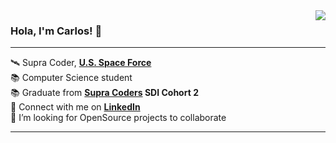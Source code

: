 <img align="right" src="https://komarev.com/ghpvc/?username=gncarlos&color=yellow" />

### Hola, I'm Carlos! 👋
---

🛰 Supra Coder, **[U.S. Space Force][USSF]** <br/>
📚 Computer Science student <br/>
📚 Graduate from **[Supra Coders][supracoder] SDI Cohort 2** <br/>
💬 Connect with me on **[LinkedIn][linkedIn]** <br/>
👯 I’m looking for OpenSource projects to collaborate <br/>

---



[USSF]: https://www.spaceforce.mil/
[supracoder]: http://supracoders.us/projects/
[linkedIn]: https://www.linkedin.com/in/cgacs/
